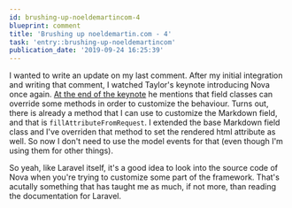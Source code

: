 ```yaml
---
id: brushing-up-noeldemartincom-4
blueprint: comment
title: 'Brushing up noeldemartin.com - 4'
task: 'entry::brushing-up-noeldemartincom'
publication_date: '2019-09-24 16:25:39'
---
```


I wanted to write an update on my last comment. After my initial integration and writing that comment, I watched Taylor's keynote introducing Nova once again. [At the end of the keynote](https://youtu.be/pLcM3mpZSV0?t=5378) he mentions that field classes can override some methods in order to customize the behaviour. Turns out, there is already a method that I can use to customize the Markdown field, and that is `fillAttributeFromRequest`. I extended the base Markdown field class and I've overriden that method to set the rendered html attribute as well. So now I don't need to use the model events for that (even though I'm using them for other things).

So yeah, like Laravel itself, it's a good idea to look into the source code of Nova when you're trying to customize some part of the framework. That's acutally something that has taught me as much, if not more, than reading the documentation for Laravel.
